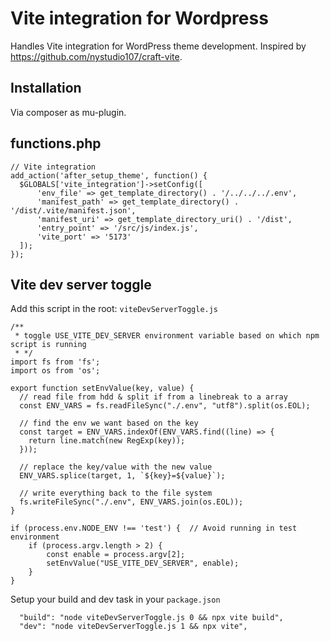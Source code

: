 # Vite integration for Wordpress

Handles Vite integration for WordPress theme development.
Inspired by https://github.com/nystudio107/craft-vite.

## Installation

Via composer as mu-plugin.

## functions.php

```
// Vite integration
add_action('after_setup_theme', function() {
  $GLOBALS['vite_integration']->setConfig([
      'env_file' => get_template_directory() . '/../../../.env',
      'manifest_path' => get_template_directory() . '/dist/.vite/manifest.json',
      'manifest_uri' => get_template_directory_uri() . '/dist',
      'entry_point' => '/src/js/index.js',
      'vite_port' => '5173'
  ]);
});
```

## Vite dev server toggle

Add this script in the root: `viteDevServerToggle.js`

```
/**
 * toggle USE_VITE_DEV_SERVER environment variable based on which npm script is running
 * */
import fs from 'fs';
import os from 'os';

export function setEnvValue(key, value) {
  // read file from hdd & split if from a linebreak to a array
  const ENV_VARS = fs.readFileSync("./.env", "utf8").split(os.EOL);

  // find the env we want based on the key
  const target = ENV_VARS.indexOf(ENV_VARS.find((line) => {
    return line.match(new RegExp(key));
  }));

  // replace the key/value with the new value
  ENV_VARS.splice(target, 1, `${key}=${value}`);

  // write everything back to the file system
  fs.writeFileSync("./.env", ENV_VARS.join(os.EOL));
}

if (process.env.NODE_ENV !== 'test') {  // Avoid running in test environment
    if (process.argv.length > 2) {
        const enable = process.argv[2];
        setEnvValue("USE_VITE_DEV_SERVER", enable);
    }
}
```

Setup your build and dev task in your `package.json`

```
  "build": "node viteDevServerToggle.js 0 && npx vite build",
  "dev": "node viteDevServerToggle.js 1 && npx vite",
```